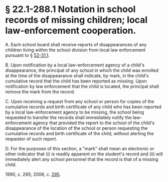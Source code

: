 # § 22.1-288.1 Notation in school records of missing children; local law-enforcement cooperation.

<p>A. Each school board shall receive reports of disappearances of any children living within the school division from local law enforcement pursuant to § <a href='http://law.lis.virginia.gov/vacode/52-31.1/'>52-31.1</a>.</p><p>B. Upon notification by a local law-enforcement agency of a child's disappearance, the principal of any school in which the child was enrolled at the time of the disappearance shall indicate, by mark, in the child's cumulative record that the child has been reported as missing. Upon notification by law enforcement that the child is located, the principal shall remove the mark from the record.</p><p>C. Upon receiving a request from any school or person for copies of the cumulative records and birth certificate of any child who has been reported by a local law-enforcement agency to be missing, the school being requested to transfer the records shall immediately notify the law-enforcement agency that provided the report to the school of the child's disappearance of the location of the school or person requesting the cumulative records and birth certificate of the child, without alerting the requestor of such report.</p><p>D. For the purposes of this section, a "mark" shall mean an electronic or other indicator that (i) is readily apparent on the student's record and (ii) will immediately alert any school personnel that the record is that of a missing child.</p><p>1990, c. 295; 2006, c. <a href='http://lis.virginia.gov/cgi-bin/legp604.exe?061+ful+CHAP0295'>295</a>.</p>